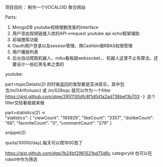 项目目的：
制作一个VOCALOID 聚合网站

Parts:

1. MongoDB youtube视频增删改查的interface
2. 用户添加视频链接入库的API->request youtube api echo框架辅助
3. 前端搜索功能
4. Oauth用户登录以及session管理，用Cashbin做RBAS权限管理
5. 用户播放列表
6. 后台自动爬取机器人，miku看板娘websocket、、机器人这里不止有算法，还要设计一些红黑名单之类的

youtube:

part=topicDetails(2)  的时候返回的类型都是亚洲音乐，其中包含/m/04rlf(music) 或 /m/028sqc 就可以作为一个filter https://gist.github.com/stpe/2951130dfc8f1d0d1a2ad736bef3b703  -》这个filter交给看板娘来做

part=statistics(2) ->   
 "statistics": {
    "viewCount": "193929",
    "likeCount": "3357",
    "dislikeCount": "68",
    "favoriteCount": "0",
    "commentCount": "279"
   }

snippet(2)

quota(10000/day),每天可以爬1600首了

https://gist.github.com/dgp/1b24bf2961521bd75d6c categoryId 也可以在robot中作为筛选



